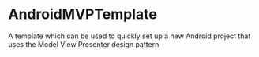 AndroidMVPTemplate
==================

A template which can be used to quickly set up a new Android project that uses the Model View Presenter design pattern
